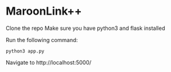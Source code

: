 # MaroonLink++

Clone the repo
Make sure you have python3 and flask installed

Run the following command:
```
python3 app.py
```

Navigate to http://localhost:5000/
